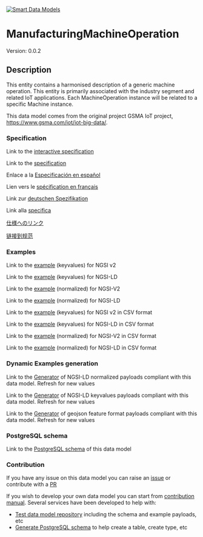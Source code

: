 [![Smart Data Models](https://smartdatamodels.org/wp-content/uploads/2022/01/SmartDataModels_logo.png "Logo")](https://smartdatamodels.org)
# ManufacturingMachineOperation
Version: 0.0.2

## Description 

This entity contains a harmonised description of a generic machine operation. This entity is primarily associated with the industry segment and related IoT applications. Each MachineOperation instance will be related to a specific Machine instance.

This data model comes from the original project GSMA IoT project, https://www.gsma.com/iot/iot-big-data/.
### Specification

Link to the [interactive specification](https://swagger.lab.fiware.org/?url=https://smart-data-models.github.io/dataModel.ManufacturingMachine/ManufacturingMachineOperation/swagger.yaml)

Link to the [specification](https://github.com/smart-data-models/dataModel.ManufacturingMachine/blob/master/ManufacturingMachineOperation/doc/spec.md)

Enlace a la [Especificación en español](https://github.com/smart-data-models/dataModel.ManufacturingMachine/blob/master/ManufacturingMachineOperation/doc/spec_ES.md)

Lien vers le [spécification en français](https://github.com/smart-data-models/dataModel.ManufacturingMachine/blob/master/ManufacturingMachineOperation/doc/spec_FR.md)

Link zur [deutschen Spezifikation](https://github.com/smart-data-models/dataModel.ManufacturingMachine/blob/master/ManufacturingMachineOperation/doc/spec_DE.md)

Link alla [specifica](https://github.com/smart-data-models/dataModel.ManufacturingMachine/blob/master/ManufacturingMachineOperation/doc/spec_IT.md)

[仕様へのリンク](https://github.com/smart-data-models/dataModel.ManufacturingMachine/blob/master/ManufacturingMachineOperation/doc/spec_JA.md)

[链接到规范](https://github.com/smart-data-models/dataModel.ManufacturingMachine/blob/master/ManufacturingMachineOperation/doc/spec_ZH.md)
### Examples

Link to the [example](https://smart-data-models.github.io/dataModel.ManufacturingMachine/ManufacturingMachineOperation/examples/example.json) (keyvalues) for NGSI v2

Link to the [example](https://smart-data-models.github.io/dataModel.ManufacturingMachine/ManufacturingMachineOperation/examples/example.jsonld) (keyvalues) for NGSI-LD

Link to the [example](https://smart-data-models.github.io/dataModel.ManufacturingMachine/ManufacturingMachineOperation/examples/example-normalized.json) (normalized) for NGSI-V2

Link to the [example](https://smart-data-models.github.io/dataModel.ManufacturingMachine/ManufacturingMachineOperation/examples/example-normalized.jsonld) (normalized) for NGSI-LD

Link to the [example](https://smart-data-models.github.io/dataModel.ManufacturingMachine/ManufacturingMachineOperation/examples/example.json.csv) (keyvalues) for NGSI v2 in CSV format

Link to the [example](https://smart-data-models.github.io/dataModel.ManufacturingMachine/ManufacturingMachineOperation/examples/example.jsonld.csv) (keyvalues) for NGSI-LD in CSV format

Link to the [example](https://smart-data-models.github.io/dataModel.ManufacturingMachine/ManufacturingMachineOperation/examples/example-normalized.json.csv) (normalized) for NGSI-V2 in CSV format

Link to the [example](https://smart-data-models.github.io/dataModel.ManufacturingMachine/ManufacturingMachineOperation/examples/example-normalized.jsonld.csv) (normalized) for NGSI-LD in CSV format
### Dynamic Examples generation

Link to the [Generator](https://smartdatamodels.org/extra/ngsi-ld_generator.php?schemaUrl=https://raw.githubusercontent.com/smart-data-models/dataModel.ManufacturingMachine/master/ManufacturingMachineOperation/schema.json&email=info@smartdatamodels.org) of NGSI-LD normalized payloads compliant with this data model. Refresh for new values

Link to the [Generator](https://smartdatamodels.org/extra/ngsi-ld_generator_keyvalues.php?schemaUrl=https://raw.githubusercontent.com/smart-data-models/dataModel.ManufacturingMachine/master/ManufacturingMachineOperation/schema.json&email=info@smartdatamodels.org) of NGSI-LD keyvalues payloads compliant with this data model. Refresh for new values

Link to the [Generator](https://smartdatamodels.org/extra/geojson_features_generator.php?schemaUrl=https://raw.githubusercontent.com/smart-data-models/dataModel.ManufacturingMachine/master/ManufacturingMachineOperation/schema.json&email=info@smartdatamodels.org) of geojson feature format payloads compliant with this data model. Refresh for new values
### PostgreSQL schema

Link to the [PostgreSQL schema](https://smart-data-models.github.io/dataModel.ManufacturingMachine/ManufacturingMachineOperation/schema.sql) of this data model
### Contribution

 If you have any issue on this data model you can raise an [issue](https://github.com/smart-data-models/dataModel.ManufacturingMachine/issues)  or contribute with a [PR](https://github.com/smart-data-models/dataModel.ManufacturingMachine/pulls)

 If you wish to develop your own data model you can start from [contribution manual](https://bit.ly/contribution_manual). Several services have been developed to help with: 
 - [Test data model repository](https://smartdatamodels.org/index.php/data-models-contribution-api/) including the schema and example payloads, etc
 - [Generate PostgreSQL schema](https://smartdatamodels.org/index.php/sql-service/) to help create a table, create type, etc